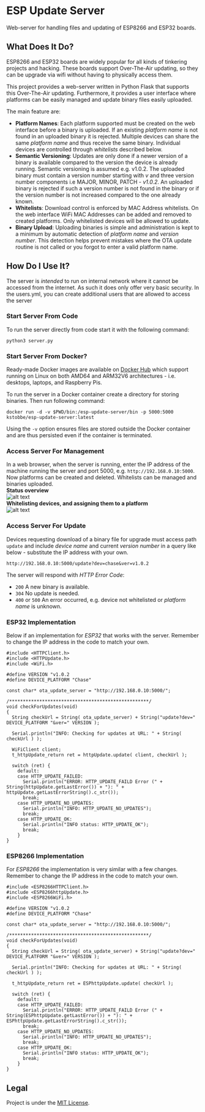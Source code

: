 # ESP Update Server

Web-server for handling files and updating of ESP8266 and ESP32 boards.

## What Does It Do?

ESP8266 and ESP32 boards are widely popular for all kinds of tinkering projects and hacking. These boards support Over-The-Air updating, so they can be upgrade via wifi without having to physically access them.

This project provides a web-server written in Python Flask that supports this Over-The-Air updating. Furthermore, it provides a user interface where platforms can be easily managed and update binary files easily uploaded.

The main feature are:

- **Platform Names**: Each platform supported must be created on the web interface before a binary is uploaded. If an existing _platform name_ is not found in an uploaded binary it is rejected. Multiple devices can share the same _platform name_ and thus receive the same binary. Individual devices are controlled through _whitelists_ described below.
- **Semantic Versioning**: Updates are only done if a newer version of a binary is available compared to the version the device is already running. Semantic versioning is assumed e.g. v1.0.2. The uploaded binary must contain a version number starting with _v_ and three version number components i.e MAJOR, MINOR, PATCH - _v1.0.2_. An uploaded binary is rejected if such a version number is not found in the binary or if the version number is not increased compared to the one already known. 
- **Whitelists**: Download control is enforced by MAC Address whitelists. On the web interface WiFi MAC Addresses can be added and removed to created platforms. Only whitelisted devices will be allowed to update.
- **Binary Upload**: Uploading binaries is simple and administration is kept to a minimum by automatic detection of _platform name_ and _version number_. This detection helps prevent mistakes where the OTA update routine is not called or you forgot to enter a valid platform name.

## How Do I Use It?

The server is _intended_ to run on internal network where it cannot be accessed from the internet. As such it does only offer very basic security. In the users.yml, you can create additional users that are allowed to access the server

### Start Server From Code

To run the server directly from code start it with the following command:

```
python3 server.py
```

### Start Server From Docker?

Ready-made Docker images are available on [Docker Hub](https://hub.docker.com/r/kstobbe/esp-update-server/) which support running on Linux on both AMD64 and ARM32V6 architectures - i.e. desktops, laptops, and Raspberry Pis.

To run the server in a Docker container create a directory for storing binaries. Then run following command:

```
docker run -d -v $PWD/bin:/esp-update-server/bin -p 5000:5000 kstobbe/esp-update-server:latest
```

Using the `-v` option ensures files are stored outside the Docker container and are thus persisted even if the container is terminated.

### Access Server For Management

In a web browser, when the server is running, enter the IP address of the machine running the server and port 5000, e.g. `http://192.168.0.10:5000`. Now platforms can be created and deleted. Whitelists can be managed and binaries uploaded.  
**Status overview**  
![alt text](img/status.png "Status overview")  
**Whitelisting devices, and assigning them to a platform**  
![alt text](img/whitelist.png "Whitelist page")  

### Access Server For Update

Devices requesting download of a binary file for upgrade must access path `update` and include _device name_ and current _version number_ in a query like below - substitute the IP address with your own.

```
http://192.168.0.10:5000/update?dev=chase&ver=v1.0.2
```

The server will respond with _HTTP Error Code_:
- `200` A new binary is available.
- `304` No update is needed.
- `400` or `500` An error occurred, e.g. device not whitelisted or _platform name_ is unknown.

### ESP32 Implementation

Below if an implementation for _ESP32_ that works with the server. Remember to change the IP address in the code to match your own.

```
#include <HTTPClient.h>
#include <HTTPUpdate.h>
#include <WiFi.h>

#define VERSION "v1.0.2
#define DEVICE_PLATFORM "Chase"

const char* ota_update_server = "http://192.168.0.10:5000/";

/***************************************************/
void checkForUpdates(void)
{
  String checkUrl = String( ota_update_server) + String("update?dev=" DEVICE_PLATFORM "&ver=" VERSION );

  Serial.println("INFO: Checking for updates at URL: " + String( checkUrl ) );

  WiFiClient client;
  t_httpUpdate_return ret = httpUpdate.update( client, checkUrl );

  switch (ret) {
    default:
    case HTTP_UPDATE_FAILED:
      Serial.println("ERROR: HTTP_UPDATE_FAILD Error (" + String(httpUpdate.getLastError()) + "): " + httpUpdate.getLastErrorString().c_str());
      break;
    case HTTP_UPDATE_NO_UPDATES:
      Serial.println("INFO: HTTP_UPDATE_NO_UPDATES");
      break;
    case HTTP_UPDATE_OK:
      Serial.println("INFO status: HTTP_UPDATE_OK");
      break;
    }
}
```

### ESP8266 Implementation

For _ESP8266_ the implementation is very similar with a few changes. Remember to change the IP address in the code to match your own.

```
#include <ESP8266HTTPClient.h>
#include <ESP8266httpUpdate.h>
#include <ESP8266WiFi.h>

#define VERSION "v1.0.2
#define DEVICE_PLATFORM "Chase"

const char* ota_update_server = "http://192.168.0.10:5000/";

/***************************************************/
void checkForUpdates(void)
{
  String checkUrl = String( ota_update_server) + String("update?dev=" DEVICE_PLATFORM "&ver=" VERSION );

  Serial.println("INFO: Checking for updates at URL: " + String( checkUrl ) );
  
  t_httpUpdate_return ret = ESPhttpUpdate.update( checkUrl );

  switch (ret) {
    default:
    case HTTP_UPDATE_FAILED:
      Serial.println("ERROR: HTTP_UPDATE_FAILD Error (" + String(ESPhttpUpdate.getLastError()) + "): " + ESPhttpUpdate.getLastErrorString().c_str());
      break;
    case HTTP_UPDATE_NO_UPDATES:
      Serial.println("INFO: HTTP_UPDATE_NO_UPDATES");
      break;
    case HTTP_UPDATE_OK:
      Serial.println("INFO status: HTTP_UPDATE_OK");
      break;
    }
}
```

## Legal

Project is under the [MIT License](LICENSE.md).
